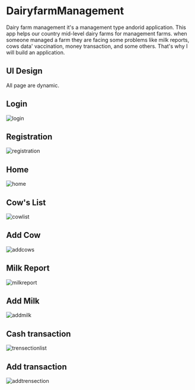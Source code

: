 # DairyfarmManagement
Dairy farm management it's a management type andorid application. This app helps our country mid-level dairy farms for management farms. when someone managed a farm they are facing some problems like milk reports, cows data' vaccination, money transaction, and some others. That's why I will build an application. 

## UI Design
All page are dynamic.

## Login
![login](https://user-images.githubusercontent.com/75753499/110962625-5f6b0f80-837b-11eb-808d-59d3b66ec13c.jpg)

## Registration
![registration](https://user-images.githubusercontent.com/75753499/110962771-87f30980-837b-11eb-82a7-46d6232fb6e5.jpg)

## Home
![home](https://user-images.githubusercontent.com/75753499/110962837-9b05d980-837b-11eb-8959-2ac37c157801.jpg)

## Cow's List
![cowlist](https://user-images.githubusercontent.com/75753499/110962916-afe26d00-837b-11eb-8c1a-4877eb0a890c.jpg)

## Add Cow
![addcows](https://user-images.githubusercontent.com/75753499/110963012-c688c400-837b-11eb-9a59-07b7a4aaa20e.jpg)

## Milk Report
![milkreport](https://user-images.githubusercontent.com/75753499/110963078-dd2f1b00-837b-11eb-8b04-a755b7fa56ed.jpg)

## Add Milk
![addmilk](https://user-images.githubusercontent.com/75753499/110963146-eddf9100-837b-11eb-8a9b-7d2f2d32bbdd.jpg)

## Cash transaction
![trensectionlist](https://user-images.githubusercontent.com/75753499/110963251-0cde2300-837c-11eb-84d1-f6e5645a3c98.jpg)

## Add transaction 
![addtrensection](https://user-images.githubusercontent.com/75753499/110963573-6e05f680-837c-11eb-8f59-2551cf8dcd90.jpg)
